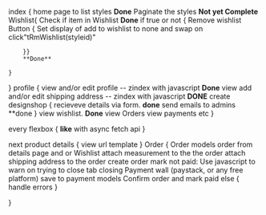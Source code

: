 index {
    home page to list styles **Done**
    Paginate the styles **Not yet Complete**
    Wishlist{
        Check if item in Wishlist **Done**
        if true or not {
            Remove wishlist Button {
                Set display of add to wishlist to none and swap on click"tRmWishlist(styleid)"

        }}
        **Done**

    }
    

}
profile {
    view and/or edit profile -- zindex with javascript **Done**
    view add and/or edit shipping address -- zindex with javascript **DONE**
    create designshop {
        recieveve details via form. **done**
        send emails to admins **done
    }
    view wishlist. **Done**
    view Orders
    view payments etc
}

every flexbox {
    **like** with async fetch api
}

next
product details {
    view
    url
    template
}
Order {
    Order models
    order from details page and or Wishlist
    attach measurement to the the order
    attach shipping address to the order
    create order mark not paid:
    Use javascript to warn on trying to close tab closing
    Payment wall (paystack, or any free platform) save to payment models
    Confirm order and mark paid
    else {
        handle errors
    }
    
}
